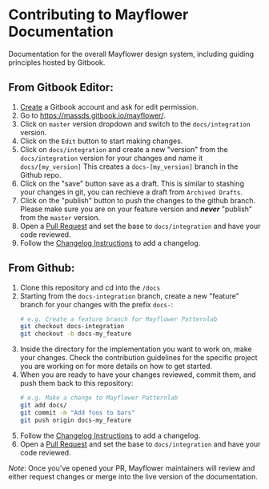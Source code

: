 Contributing to Mayflower Documentation
=========================

Documentation for the overall Mayflower design system, including guiding principles hosted by Gitbook. 


From Gitbook Editor:
------------------------------------

1. [Create](https://www.gitbook.com/join) a Gitbook account and ask for edit permission.
2. Go to https://massds.gitbook.io/mayflower/.
3. Click on `master` version dropdown and switch to the `docs/integration` version.
4. Click on the `Edit` button to start making changes.
5. Click on `docs/integration` and create a new "version" from the `docs/integration` version for your changes and name it `docs/[my_version]`
This creates a `docs-[my_version]` branch in the Github repo.
6. Click on the "save" button save as a draft. This is similar to stashing your changes in git, you can rechieve a draft from `Archived Drafts`.
7. Click on the "publish" button to push the changes to the github branch. Please make sure you are on your feature version and ***never*** "publish" from the `master` version.
8. Open a [Pull Request](/compare) and set the base to `docs/integration` and have your code reviewed.
9. Follow the [Changelog Instructions](../for-developer/change-log-instructions.md) to add a changelog.

From Github:
------------------------------------

1. Clone this repository and cd into the `/docs`
2. Starting from the `docs-integration` branch, create a new "feature" branch for your changes with the prefix `docs-`:
    ```bash
    # e.g. Create a feature branch for Mayflower Patternlab
    git checkout docs-integration
    git checkout -b docs-my_feature
    ```
3. Inside the directory for the implementation you want to work on, make your changes.  Check the contribution guidelines for the specific project you are working on for more details on how to get started.
4. When you are ready to have your changes reviewed, commit them, and push them back to this repository:
    ```bash
    # e.g. Make a change to Mayflower Patternlab
    git add docs/
    git commit -m "Add foos to bars"
    git push origin docs-my_feature
    ```
5. Follow the [Changelog Instructions](../for-developer/change-log-instructions.md) to add a changelog.
6. Open a [Pull Request](/compare) and set the base to `docs/integration` and have your code reviewed.


_Note_: Once you've opened your PR, Mayflower maintainers will review and either request changes or merge into the live version of the documentation.
